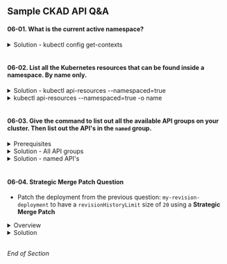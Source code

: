 ## Sample CKAD API Q&A

#### 06-01. What is the current active namespace?

<details class="faq box"><summary>Solution - kubectl config get-contexts</summary>
<p>

```bash
# List all namespaces, but which is currently active?
clear
kubectl get namespace
```

```console
NAME              STATUS   AGE
cert-manager      Active   15d
default           Active   15d
knative-serving   Active   15d
kourier-system    Active   15d
kube-node-lease   Active   15d
kube-public       Active   15d
kube-system       Active   15d
ns-chaos          Active   15d
ns-cookies        Active   13d
ns-demo           Active   15d
ns-fluentbit      Active   7d20h
ns-goldilocks     Active   15d
ns-loki           Active   15d
ns-vpa            Active   15d
projectcontour    Active   15d
```

kubernetes.io bookmark: [Kubectl context and configuration](https://kubernetes.io/docs/reference/kubectl/cheatsheet/#kubectl-context-and-configuration)

```bash
# Get the current active namespace
kubectl config get-contexts
```

```bash
CURRENT   NAME                            CLUSTER                         AUTHINFO                              NAMESPACE
*         do-sgp1-digital-ocean-cluster   do-sgp1-digital-ocean-cluster   do-sgp1-digital-ocean-cluster-admin   ns-cookies 👈👈👈 # ns-cookies is the active namespace
```

</p>
</details>
<br />

#### 06-02. List all the Kubernetes resources that can be found inside a namespace. By name only.

<details class="faq box"><summary>Solution - kubectl api-resources --namespaced=true</summary>
<p>

kubernetes.io bookmark: [Not All Objects are in a Namespace](https://kubernetes.io/docs/concepts/overview/working-with-objects/namespaces/#not-all-objects-are-in-a-namespace)

```bash
clear
kubectl api-resources --namespaced=true | more
```

Output:

```console
NAME                               SHORTNAMES                           APIVERSION                                  NAMESPACED   KIND
bindings                                                                v1                                          true         Binding
configmaps                         cm                                   v1                                          true         ConfigMap
endpoints                          ep                                   v1                                          true         Endpoints
...

# Do not need the additional supplied columns.

```

</p>
</details>

<details class="faq box"><summary>kubectl api-resources --namespaced=true -o name</summary>
<p>

##### Solution

```bash
clear
kubectl api-resources --namespaced=true -o name | more
```

Output:

```console
bindings
configmaps
endpoints
events
...
```

</p>
</details>
<br />

#### 06-03. Give the command to list out all the available API groups on your cluster. Then list out the API's in the `named` group.

<details class="faq box"><summary>Prerequisites</summary>
<p>

```bash
clear
# Use the kubectl proxy to provide credentials to connect to the API server
# kubectl proxy starts a local proxy service on port 8001
# kubectl proxy uses credentials from kubeconfig file

kubectl proxy &
```

</p>
</details>

<details class="faq box"><summary>Solution - All API groups</summary>
<p>

```bash
clear
# List all available API groups from the API server

# /api is called the core API's #👈👈👈
# /apis is called the named API's - going forward new features will be made available under this API #👈👈👈

curl http://localhost:8001 | more
```

Output:

```console
{
  "paths": [
    "/.well-known/openid-configuration",
    "/api",
    "/api/v1",
    "/apis",
    "/apis/",
    "/apis/admissionregistration.k8s.io",
    "/apis/admissionregistration.k8s.io/v1",
    "/apis/admissionregistration.k8s.io/v1beta1",
    "/apis/apiextensions.k8s.io",
    "/apis/apiextensions.k8s.io/v1",
    "/apis/apiextensions.k8s.io/v1beta1",
    "/apis/apiregistration.k8s.io",
    "/apis/apiregistration.k8s.io/v1",
    "/apis/apiregistration.k8s.io/v1beta1",
    "/apis/apps",
    "/apis/apps/v1",
    "/apis/authentication.k8s.io",
    "/apis/authentication.k8s.io/v1",
    "/apis/authentication.k8s.io/v1beta1",
    "/apis/authorization.k8s.io",
    "/apis/authorization.k8s.io/v1",
    "/apis/authorization.k8s.io/v1beta1",
    "/apis/autoscaling",
    "/apis/autoscaling/v1",
    "/apis/autoscaling/v2beta1",
    "/apis/autoscaling/v2beta2",
    "/apis/batch",
    "/apis/batch/v1",
    "/apis/batch/v1beta1",
    "/apis/certificates.k8s.io",
    "/apis/certificates.k8s.io/v1",
    "/apis/certificates.k8s.io/v1beta1",
    "/apis/coordination.k8s.io",
    "/apis/coordination.k8s.io/v1",
    "/apis/coordination.k8s.io/v1beta1",
    "/apis/discovery.k8s.io",
    "/apis/discovery.k8s.io/v1",
    "/apis/discovery.k8s.io/v1beta1",
    "/apis/events.k8s.io",
    "/apis/events.k8s.io/v1",
    "/apis/events.k8s.io/v1beta1",
    "/apis/extensions",
...
```

</p>
</details>

<details class="faq box"><summary>Solution - named API's</summary>
<p>

```bash
clear
# List all supported resource groups under the `named` (apis) group

curl http://localhost:8001/apis | grep "name" | more
```

Output:

```console
...
      "name": "apiregistration.k8s.io",
      "name": "apps",
      "name": "events.k8s.io",
      "name": "authentication.k8s.io",
      "name": "authorization.k8s.io",
      "name": "autoscaling",
      "name": "batch",
      "name": "certificates.k8s.io",
      "name": "networking.k8s.io",
      "name": "extensions",
      "name": "policy",
      "name": "rbac.authorization.k8s.io",
      "name": "storage.k8s.io",
      "name": "admissionregistration.k8s.io",
      "name": "apiextensions.k8s.io",
      "name": "scheduling.k8s.io",
      "name": "coordination.k8s.io",
      "name": "node.k8s.io",
      "name": "discovery.k8s.io",
      "name": "flowcontrol.apiserver.k8s.io",
      "name": "crd.projectcalico.org",
      "name": "projectcontour.io",
      "name": "metrics.k8s.io",
...
```

</p>
</details>
<br />

#### 06-04. Strategic Merge Patch Question
* Patch the deployment from the previous question: `my-revision-deployment` to have a `revisionHistoryLimit` size of `20` using a **Strategic Merge Patch**

<details class="faq box"><summary>Overview</summary>
<p>

##### Overview

kubernetes.io bookmark: [Use a strategic merge patch to update a Deployment](https://kubernetes.io/docs/tasks/manage-kubernetes-objects/update-api-object-kubectl-patch/#use-a-strategic-merge-patch-to-update-a-deployment)


```bash
kubectl config set-context --current --namespace=revision-namespace
clear
kubectl explain deployment.spec
```

Output:

```console
KIND:     Deployment
VERSION:  apps/v1

RESOURCE: spec <Object>  👈👈👈 First element: =.spec

DESCRIPTION:
     Specification of the desired behavior of the Deployment.

     DeploymentSpec is the specification of the desired behavior of the
     Deployment.

FIELDS:
   minReadySeconds      <integer>
     Minimum number of seconds for which a newly created pod should be ready
     without any of its container crashing, for it to be considered available.
     Defaults to 0 (pod will be considered available as soon as it is ready)

   paused       <boolean>
     Indicates that the deployment is paused.

   progressDeadlineSeconds      <integer>
     The maximum time in seconds for a deployment to make progress before it is
     considered to be failed. The deployment controller will continue to process
     failed deployments and a condition with a ProgressDeadlineExceeded reason
     will be surfaced in the deployment status. Note that progress will not be
     estimated during the time a deployment is paused. Defaults to 600s.

   replicas     <integer>
     Number of desired pods. This is a pointer to distinguish between explicit
     zero and not specified. Defaults to 1.

   revisionHistoryLimit <integer>  👈👈👈 Second element: =.spec.revisionHistoryLimit
     The number of old ReplicaSets to retain to allow rollback. This is a
     pointer to distinguish between explicit zero and not specified. Defaults to
     10.

   selector     <Object> -required-
     Label selector for pods. Existing ReplicaSets whose pods are selected by
     this will be the ones affected by this deployment. It must match the pod
     template's labels.

   strategy     <Object>
     The deployment strategy to use to replace existing pods with new ones.

   template     <Object> -required-
     Template describes the pods that will be created.
```

</p>
</details>

<details class="faq box"><summary>Solution</summary>
<p>

```bash
# What is the current setting
kubectl get deployment my-revision-deployment -o jsonpath={.spec.revisionHistoryLimit}
```

```bash
# Create a file to hold the patch
vi ~/ckad/patch-file.yaml
```

```bash
spec: # 👈👈👈 First element: =.spec
  revisionHistoryLimit: 20 # 👈👈👈 Second element: =.spec.revisionHistoryLimit
```

```bash
kubectl patch deployment my-revision-deployment --patch "$(cat ~/ckad/patch-file.yaml)"
```

```bash
# Verify your work
kubectl get deployment my-revision-deployment -o jsonpath={.spec.revisionHistoryLimit}
```


</p>
</details>
<br />

_End of Section_
